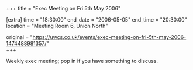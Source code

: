 +++
title = "Exec Meeting on Fri 5th May 2006"

[extra]
time = "18:30:00"
end_date = "2006-05-05"
end_time = "20:30:00"
location = "Meeting Room 6, Union North"

original = "https://uwcs.co.uk/events/exec-meeting-on-fri-5th-may-2006-1474488981357/"    
+++

Weekly exec meeting; pop in if you have something to discuss.

